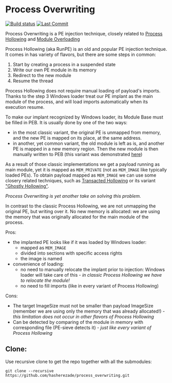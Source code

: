 # Process Overwriting
[![Build status](https://ci.appveyor.com/api/projects/status/ehmf01f38h5ce8ri?svg=true)](https://ci.appveyor.com/project/hasherezade/libpeconv-tpl)
[![Last Commit](https://img.shields.io/github/last-commit/hasherezade/libpeconv_tpl/master)](https://github.com/hasherezade/libpeconv_tpl/commits)

Process Overwriting is a PE injection technique, closely related to [Process Hollowing](https://github.com/hasherezade/libpeconv/tree/master/run_pe) and [Module Overloading](https://github.com/hasherezade/module_overloading)

Process Hollowing (aka RunPE) is an old and popular PE injection technique. It comes in has variety of flavors, but there are some steps in common:
1. Start by creating a process in a suspended state
2. Write our own PE module in its memory
3. Redirect to the new module
4. Resume the thread

Process Hollowing does not require manual loading of payload's imports. Thanks to the step 3 Windows loader treat our PE implant as the main module of the process, and will load imports automatically when its execution resume.

To make our implant recognized by Windows loader, its Module Base must be filled in PEB. It is usually done by one of the two ways:
+ in the most classic variant, the original PE is unmapped from memory, and the new PE is mapped on its place, at the same address.
+ in another, yet common variant, the old module is left as is, and another PE is mapped in a new memory region. Then the new module is then manually written to PEB (this variant was demonstrated [here](https://github.com/hasherezade/libpeconv/tree/master/run_pe))

As a result of those classic implementations we get a payload running as main module, yet it is mapped as `MEM_PRIVATE` (not as `MEM_IMAGE` like typically loaded PEs).
To obtain payload mapped as `MEM_IMAGE` we can use some closery related techniques, such as [Transacted Hollowing](https://github.com/hasherezade/transacted_hollowing) or its variant ["Ghostly Hollowing"](https://github.com/hasherezade/transacted_hollowing#ghostly-hollowing).

*Process Overwriting is yet another take on solving this problem.*

In contrast to the classic Process Hollowing, we are not unmapping the original PE, but writing over it. No new memory is allocated: we are using the memory that was originally allocated for the main module of the process.

Pros:
+ the implanted PE looks like if it was loaded by Windows loader: 
  + mapped as `MEM_IMAGE`
  + divided into sections with specific access rights
  +  the image is named
+ convenience of loading: 
  + no need to manually relocate the implant prior to injection: Windows loader will take care of this - *in classic Process Hollowing we have to relocate the module!*
  + no need to fill imports (like in every variant of Process Hollowing)

Cons:
+ The target ImageSize must not be smaller than payload ImageSize (remember we are using only the memory that was already allocated!) - *this limitation does not occur in other flavors of Process Hollowing*
+ Can be detected by comparing of the module in memory with corresponding file (PE-sieve detects it) - *just like every variant of Process Hollowing*


Clone:
-
Use recursive clone to get the repo together with all the submodules:
```console
git clone --recursive https://github.com/hasherezade/process_overwriting.git
```
